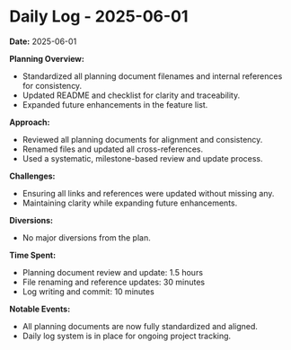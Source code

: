 # Daily Log - 2025-06-01

**Date:** 2025-06-01

**Planning Overview:**
- Standardized all planning document filenames and internal references for consistency.
- Updated README and checklist for clarity and traceability.
- Expanded future enhancements in the feature list.

**Approach:**
- Reviewed all planning documents for alignment and consistency.
- Renamed files and updated all cross-references.
- Used a systematic, milestone-based review and update process.

**Challenges:**
- Ensuring all links and references were updated without missing any.
- Maintaining clarity while expanding future enhancements.

**Diversions:**
- No major diversions from the plan.

**Time Spent:**
- Planning document review and update: 1.5 hours
- File renaming and reference updates: 30 minutes
- Log writing and commit: 10 minutes

**Notable Events:**
- All planning documents are now fully standardized and aligned.
- Daily log system is in place for ongoing project tracking.
